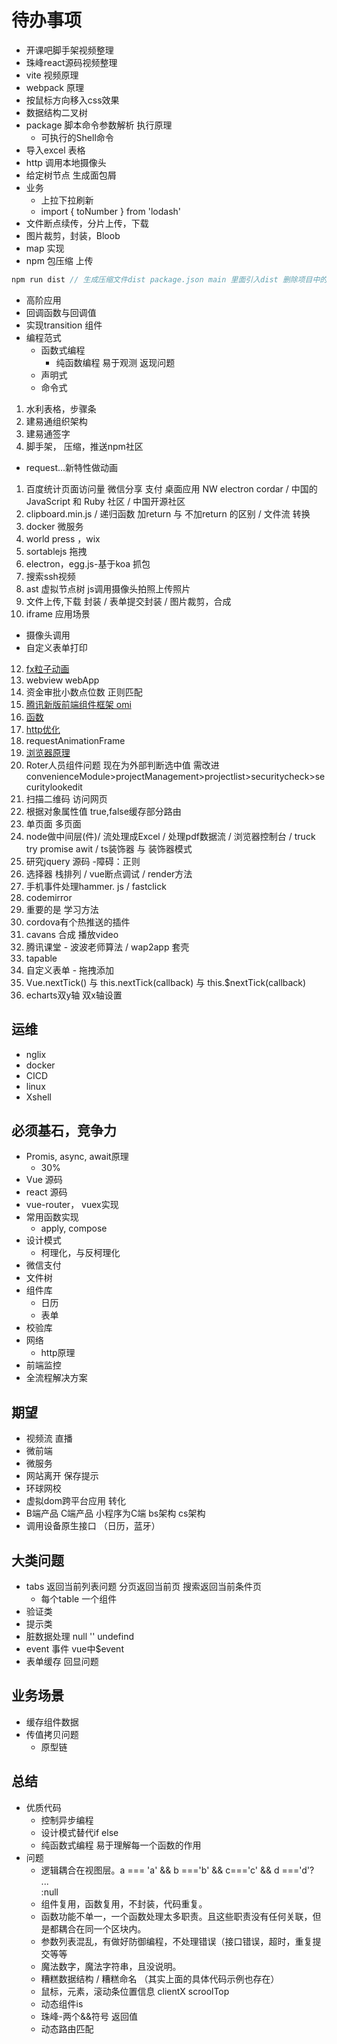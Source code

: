 # 待办事项
- 开课吧脚手架视频整理
- 珠峰react源码视频整理
- vite 视频原理
- webpack 原理
- 按鼠标方向移入css效果
- 数据结构二叉树
- package 脚本命令参数解析 执行原理
   - 可执行的Shell命令
- 导入excel 表格
- http 调用本地摄像头
- 给定树节点 生成面包屑
- 业务
   - 上拉下拉刷新
   - import { toNumber } from 'lodash'
- 文件断点续传，分片上传，下载
- 图片裁剪，封装，Bloob
- map 实现
- npm 包压缩 上传
```js
npm run dist // 生成压缩文件dist package.json main 里面引入dist 删除项目中的其他文件  或者新建一个项目只包含package和dist
```
- 高阶应用
- 回调函数与回调值
- 实现transition 组件
- 编程范式
   - 函数式编程
      - 纯函数编程 易于观测 返现问题
   - 声明式
   - 命令式

1. 水利表格，步骤条
2. 建易通组织架构
3. 建易通签字
4. 脚手架， 压缩，推送npm社区

- request...新特性做动画
1. 百度统计页面访问量 微信分享 支付 桌面应用 NW electron cordar  / 中国的 JavaScript 和 Ruby 社区 / 中国开源社区
2. clipboard.min.js / 递归函数 加return 与 不加return 的区别 / 文件流 转换
3. docker 微服务
4. world press ，wix
5. sortablejs 拖拽
7. electron，egg.js-基于koa 抓包
8. 搜索ssh视频
9. ast 虚拟节点树  js调用摄像头拍照上传照片
10. 文件上传,下载 封装 / 表单提交封装 / 图片裁剪，合成
11. iframe 应用场景 
   - 摄像头调用
   - 自定义表单打印
12. [fx粒子动画](https://fivexu.github.io/ui/#/tooltip)
14. webview webApp
15. 资金审批小数点位数 正则匹配
16. [腾讯新版前端组件框架 omi](https://www.cnblogs.com/iamzhanglei/p/9810365.html)
17. [函数](https://www.cnblogs.com/_franky/archive/2012/12/13/2815624.html)
18. [http优化](https://www.cnblogs.com/GrayZhang)
19. requestAnimationFrame
20. [浏览器原理](http://jinlong.github.io/)
21. Roter人员组件问题 现在为外部判断选中值 需改进 convenienceModule>projectManagement>projectlist>securitycheck>securitylookedit
22. 扫描二维码 访问网页
23. 根据对象属性值 true,false缓存部分路由
24. 单页面 多页面
25. node做中间层(件)/ 流处理成Excel / 处理pdf数据流 / 浏览器控制台 / truck try promise awit / ts装饰器 与 装饰器模式
26. 研究jquery 源码 -障碍：正则
27. 选择器 栈排列 / vue断点调试 / render方法
28. 手机事件处理hammer. js / fastclick
29. codemirror
30. 重要的是 学习方法 
31. cordova有个热推送的插件
32. cavans 合成 播放video
33. 腾讯课堂 - 波波老师算法 / wap2app 套壳
34. tapable 
36. 自定义表单 - 拖拽添加
37. Vue.nextTick() 与 this.nextTick(callback) 与 this.$nextTick(callback)
38. echarts双y轴 双x轴设置

## 运维
- nglix
- docker
- CICD
- linux
- Xshell

## 必须基石，竞争力
- Promis, async, await原理
   - 30%
- Vue 源码
- react 源码
- vue-router， vuex实现
- 常用函数实现
   - apply, compose
- 设计模式
   - 柯理化，与反柯理化
- 微信支付
- 文件树
- 组件库
   - 日历
   - 表单
- 校验库
- 网络
   - http原理
- 前端监控
- 全流程解决方案

## 期望
- 视频流 直播 
- 微前端
- 微服务
- 网站离开 保存提示
- 环球网校
- 虚拟dom跨平台应用 转化
- B端产品 C端产品 小程序为C端 bs架构 cs架构
- 调用设备原生接口 （日历，蓝牙）
## 大类问题
- tabs 返回当前列表问题 分页返回当前页 搜索返回当前条件页
   - 每个table 一个组件
- 验证类
- 提示类
- 脏数据处理 null '' undefind
- event 事件  vue中$event
- 表单缓存 回显问题
## 业务场景
- 缓存组件数据
- 传值拷贝问题
   - 原型链
## 总结
- 优质代码
   - 控制异步编程
   - 设计模式替代if else
   - 纯函数式编程 易于理解每一个函数的作用
- 问题
   - 逻辑耦合在视图层。a === 'a' && b ==='b' && c==='c' && d ==='d'? <div>...</div>:null
   - 组件复用，函数复用，不封装，代码重复。
   - 函数功能不单一，一个函数处理太多职责。且这些职责没有任何关联，但是都耦合在同一个区块内。
   - 参数列表混乱，有做好防御编程，不处理错误（接口错误，超时，重复提交等等
   - 魔法数字，魔法字符串，且没说明。
   - 糟糕数据结构 / 糟糕命名 （其实上面的具体代码示例也存在）
   - 鼠标，元素，滚动条位置信息 clientX scroolTop 
   - 动态组件is
   - 珠峰-两个&&符号 返回值
   - 动态路由匹配
